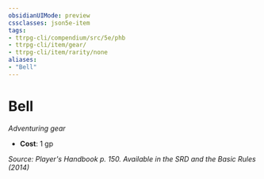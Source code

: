 ```yaml
---
obsidianUIMode: preview
cssclasses: json5e-item
tags:
- ttrpg-cli/compendium/src/5e/phb
- ttrpg-cli/item/gear/
- ttrpg-cli/item/rarity/none
aliases: 
- "Bell"
---
```

# Bell
*Adventuring gear*  

- **Cost**: 1 gp

*Source: Player's Handbook p. 150. Available in the <span title='Systems Reference Document (5.1)'>SRD</span> and the Basic Rules (2014)*